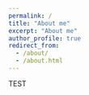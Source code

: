 ```yaml
---
permalink: /
title: "About me"
excerpt: "About me"
author_profile: true
redirect_from: 
  - /about/
  - /about.html
---
```

TEST
 

